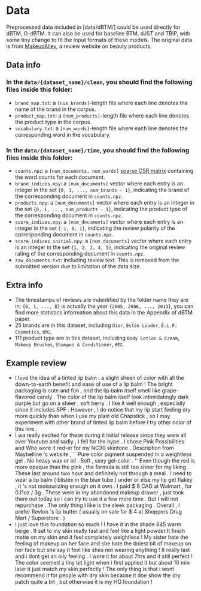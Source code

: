 # Data

Preprocessed data included in [data/dBTM/] could be used directly for dBTM, O-dBTM. It can also be used for baseline BTM, dJST and TBIP, with some tiny change to fit the input formats of those models.
The original data is from [MakeupAlley](https://www.makeupalley.com/), a review website on beauty products.

## Data info
### In the `data/{dataset_name}/clean`, you should find the following files inside this folder:

- `brand_map.txt`: a `[num_brands]`-length file where each line denotes the name of the brand in the corpus.
- `product_map.txt`: a `[num_products]`-length file where each line denotes the product type in the corpus.
- `vocabulary.txt`: a `[num_words]`-length file where each line denotes the corresponding word in the vocabulary.

### In the `data/{dataset_name}/time`, you should find the following files inside this folder:

- `counts.npz`: a `[num_documents, num_words]`
  [sparse CSR matrix](https://docs.scipy.org/doc/scipy-0.14.0/reference/generated/scipy.sparse.csr_matrix.html)
  containing the word counts for each document.
- `brand_indices.npy`: a `[num_documents]` vector where each entry is an integer in the set `{0, 1, ..., num_brands - 1}`, indicating the brand of the corresponding document in `counts.npz`.
- `products.npy`: a `[num_documents]` vector where each entry is an integer in the set `{0, 1, ..., num_products - 1}`, indicating the product type of the corresponding document in `counts.npz`.
- `score_indices.npy`: a `[num_documents]` vector where each entry is an integer in the set `{-1, 0, 1}`, indicating the review polarity of the corresponding document in `counts.npz`.
- `score_indices_initial.npy`: a `[num_documents]` vector where each entry is an integer in the set `{1, 2, 3, 4, 5}`, indicating the original review rating of the corresponding document in `counts.npz`.
- `raw_documents.txt`: including review text. This is removed from the submitted version due to limitation of the data size.

## Extra info
- The timestamps of reviews are indentified by the folder name they are in: `{0, 1, ..., 8}` is actually the year `{2005, 2006, ..., 2013}`, you can find more statistics information about this data in the Appendix of dBTM paper.
- 25 brands are in this dataset, including `Dior`, `Estée Lauder`, `E.L.F. Cosmetics`, etc.
- 111 product type are in this dataset, including `Body Lotion & Cream`, `Makeup Brushes`, `Shampoo & Conditioner`, etc.

## Example review
- I love the idea of a tinted lip balm : a slight sheen of color with all the down-to-earth benefit and ease of use of a lip balm ! The bright packaging is cute and fun , and the lip balm itself smell like grape-flavored candy . The color of the lip balm itself look intimidatingly dark purple but go on a sheer , soft berry . I like it well enough , especially since it includes SPF . However , I do notice that my lip start feeling dry more quickly than when I use my plain old Chapstick , so I may experiment with other brand of tinted lip balm before I try other color of this line .
- I wa really excited for these during it initial release since they were all over Youtube and sadly , I fell for the hype . I chose Pink Possibilities and Who wore it red-er for my NC30 skintone . Description from Maybelline 's website , `` Pure color pigment suspended in a weightless gel . No heavy wax or oil . Soft , sexy gel-color . '' Even though the red is more opaque than the pink , the formula is still too sheer for my liking . These last around two hour and definitely not through a meal . I need to wear a lip balm ( blistex in the blue tube ) under or else my lip get flakey , it 's not moisturizing enough on it own . I paid $ 8 CAD at Walmart , for 0.11oz / 3g . These were in my abandoned makeup drawer , just took them out today so I can try to use it a few more time . But I will not repurchase . The only thing I like is the sleek packaging . Overall , I prefer Revlon 's lip butter ( usually on sale for $ 4 at Shoppers Drug Mart / Superstore . )
- I just love this foundation so much ! I have it in the shade 845 warm beige . It set to my skin really fast and feel like a light powder.It finish matte on my skin and it feel completely weightless ! My sister hate the feeling of makeup on her face and she hate the tiniest bit of makeup on her face but she say it feel like shes not wearing anything ! It really last and i dont get an oily feeling . I wore it for about 7hrs and it still perfect ! The color seemed a tiny bit light when i first applied it but about 10 min later it just match my skin perfectly ! The only thing is that i wont recommend it for people with dry skin because it doe show the dry patch quite a bit , but otherwise it is my HG foundation !


